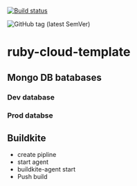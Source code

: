 [![Build status](https://badge.buildkite.com/edf556f89423b7feeb4a78aec414b0259ebd4579732b24054c.svg)](https://buildkite.com/swaff-y/cloud-temp?branch=main)

![GitHub tag (latest SemVer)](https://img.shields.io/github/v/tag/swaff-y/ruby-cloud-template)

# ruby-cloud-template

## Mongo DB batabases
### Dev database
### Prod databse

## Buildkite
- create pipline
- start agent
- buildkite-agent start
- Push build